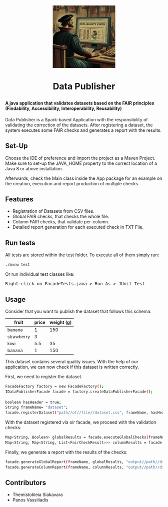 <p align="center">
  <img src="./logo.jpeg" alt="Preview" width="200"/>
</p>

# <p align="center"> **Data Publisher**</p>

#### **A java application that validates datasets based on the FAIR principles (Findability, Accessibility, Interoperability, Reusability)**

Data Publisher is a Spark-based Application with the responsibility of validating the correction of the datasets. After registering a dataset, the system executes some FAIR checks and generates a report with the results.

## **Set-Up**
Choose the IDE of preference and import the project as a Maven Project. Make sure to set-up the JAVA_HOME property to the correct location of a Java 8 or above installation.

Afterwards, check the Main class inside the App package for an example on the creation, execution and report production of multiple checks.

## **Features**
- Registration of Datasets from CSV files.
- Global FAIR checks, that checks the whole file.
- Column FAIR checks, that validate per-column.
- Detailed report generation for each executed check in TXT File.

## **Run tests**
All tests are stored within the test folder. To execute all of them simply run:
```sh
./mvnw test
```
Or run individual test classes like:
<pre>Right-click on FacadeTests.java > Run As > JUnit Test</pre>

## **Usage**
Consider that you want to publish the dataset that follows this schema:

|fruit      | price | weight (g) |
|-----------|-------|------------|
|banana     | 1     | 150        |
|strawberry | 3     |            |
|kiwi       | 5.5   | 35         |
|banana     | 1     | 150        |

This dataset contains several quality issues.
With the help of our application, we can now check if this dataset is written correctly.

First, we need to register the dataset.

```sh
FacadeFactory factory = new FacadeFactory(); 
IDataPublisherFacade facade = factory.createDataPublisherFacade();

boolean hasHeader = true;
String frameName= "dataset";
facade.registerDataset("path//of//file//dataset.csv", frameName, hasHeader);
```

With the dataset registered via oir facade, we proceed with the validation checks:
```sh
Map<String, Boolean> globalResults = facade.executeGlobalChecks(frameName);
Map<String, Map<String, List<FairCheckResult>>> columnResults = facade.executeColumnChecks(frameName);
```

Finally, we generate a report with the results of the checks:
```sh
facade.generateGlobalReport(frameName, globalResults, "output//path//directory.txt");
facade.generateColumnReport(frameName, columnResults, "output//path//directory.txt");
```
  
## **Contributors**
- Themistokleia Siakavara
- Panos Vassiliadis
